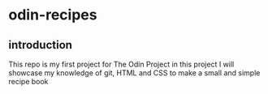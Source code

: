 # odin-recipes
## introduction
This repo is my first project for The Odin Project
in this project I will showcase my knowledge of git, 
HTML and CSS to make a small and simple recipe book